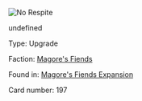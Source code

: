 
![No Respite](https://warhammerunderworlds.com/wp-content/uploads/sites/6/2018/03/197_ENG.png)

undefined

Type: Upgrade

Faction: [Magore's Fiends](/factions/magores-fiends.md)

Found in: [Magore's Fiends Expansion](/locations/magores-fiends-expansion.md)

Card number: 197
